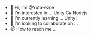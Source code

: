 - 👋 Hi, I’m @Yuta-ezoe
- 👀 I’m interested in ... Unity C# Nodejs
- 🌱 I’m currently learning ... Unity!
- 💞️ I’m looking to collaborate on ...
- 📫 How to reach me ...

<!---
Yuta-ezoe/Yuta-ezoe is a ✨ special ✨ repository because its `README.md` (this file) appears on your GitHub profile.
You can click the Preview link to take a look at your changes.
--->
